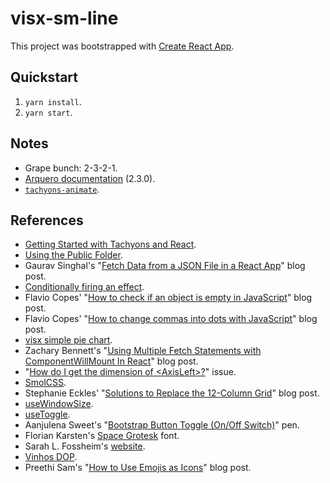 # visx-sm-line

This project was bootstrapped with [Create React App](https://github.com/facebook/create-react-app).

## Quickstart

1. `yarn install`.
2. `yarn start`.

## Notes

- Grape bunch: 2-3-2-1.
- [Arquero documentation](https://github.com/uwdata/arquero/tree/v2.3.0/docs) (2.3.0).
- [`tachyons-animate`](https://github.com/anater/tachyons-animate).

## References

- [Getting Started with Tachyons and React](https://github.com/tachyons-css/tachyons-and-react/tree/master/getting-started).
- [Using the Public Folder](https://create-react-app.dev/docs/using-the-public-folder/).
- Gaurav Singhal's "[Fetch Data from a JSON File in a React App](https://www.pluralsight.com/guides/fetch-data-from-a-json-file-in-a-react-app)" blog post.
- [Conditionally firing an effect](https://reactjs.org/docs/hooks-reference.html#conditionally-firing-an-effect).
- Flavio Copes' "[How to check if an object is empty in JavaScript](https://flaviocopes.com/how-to-check-object-empty/)" blog post.
- Flavio Copes' "[How to change commas into dots with JavaScript](https://flaviocopes.com/how-to-comma-dot-javascript/)" blog post.
- [visx simple pie chart](https://codesandbox.io/s/tf4ed).
- Zachary Bennett's "[Using Multiple Fetch Statements with ComponentWillMount In React](https://www.pluralsight.com/guides/using-multiple-fetch-statements-with-componentwillmount-in-react)" blog post.
- "[How do I get the dimension of \<AxisLeft\>?](https://github.com/airbnb/visx/issues/1031)" issue.
- [SmolCSS](https://smolcss.dev/).
- Stephanie Eckles' "[Solutions to Replace the 12-Column Grid](https://moderncss.dev/solutions-to-replace-the-12-column-grid/)" blog post.
- [useWindowSize](https://usehooks.com/useWindowSize/).
- [useToggle](https://www.joshwcomeau.com/snippets/react-hooks/use-toggle/).
- Aanjulena Sweet's "[Bootstrap Button Toggle (On/Off Switch)](https://codepen.io/aanjulena/pen/ZLZjzV)" pen.
- Florian Karsten's [Space Grotesk](https://fonts.google.com/specimen/Space+Grotesk) font.
- Sarah L. Fossheim's [website](https://fossheim.io/).
- [Vinhos DOP](https://www.ivv.gov.pt/np4/67/).
- Preethi Sam's "[How to Use Emojis as Icons](https://preethisam.com/2018/06/25/how-to-use-emojis-as-icons/)" blog post.
